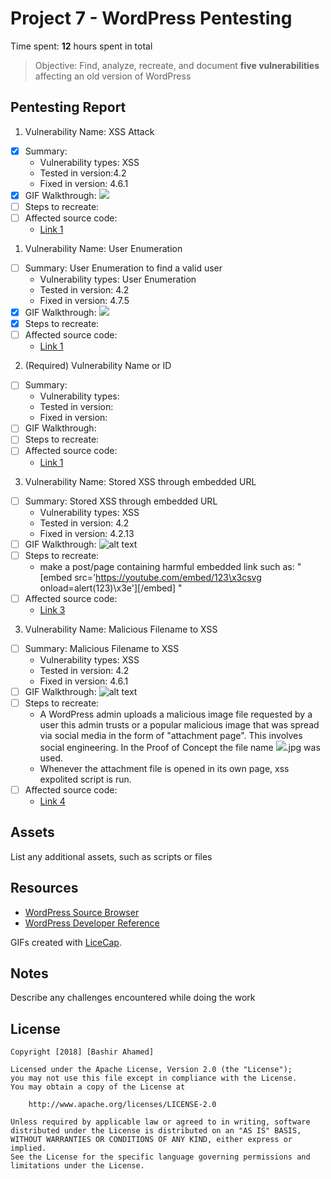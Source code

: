 # Project 7 - WordPress Pentesting

Time spent: **12** hours spent in total

> Objective: Find, analyze, recreate, and document **five vulnerabilities** affecting an old version of WordPress

## Pentesting Report

1. Vulnerability Name: XSS Attack
  - [X] Summary: 
    - Vulnerability types: XSS
    - Tested in version:4.2
    - Fixed in version: 4.6.1
  - [X] GIF Walkthrough:
  ![](https://github.com/ahamedbashir/WebSecurityCodepath/blob/master/Week07/01.%20XSS.gif)
  - [ ] Steps to recreate: 
  - [ ] Affected source code:
    - [Link 1](https://core.trac.wordpress.org/browser/tags/version/src/source_file.php)
1. Vulnerability Name: User Enumeration
  - [ ] Summary: User Enumeration to find a valid user
    - Vulnerability types: User Enumeration
    - Tested in version: 4.2
    - Fixed in version: 4.7.5
  - [X] GIF Walkthrough: 
  ![](https://github.com/ahamedbashir/WebSecurityCodepath/blob/master/Week07/02.%20User%20Enumeration.gif)
  - [X] Steps to recreate: 
  - [ ] Affected source code:
    - [Link 1](https://core.trac.wordpress.org/browser/tags/version/src/source_file.php)
2. (Required) Vulnerability Name or ID
  - [ ] Summary: 
    - Vulnerability types:
    - Tested in version:
    - Fixed in version: 
  - [ ] GIF Walkthrough: 
  - [ ] Steps to recreate: 
  - [ ] Affected source code:
    - [Link 1](https://core.trac.wordpress.org/browser/tags/version/src/source_file.php)
3. Vulnerability Name: Stored XSS through embedded URL
  - [ ] Summary: Stored XSS through embedded URL
    - Vulnerability types: XSS
    - Tested in version: 4.2
    - Fixed in version: 4.2.13
  - [ ] GIF Walkthrough: 
  ![alt text](https://github.com/ahamedbashir/WebSecurityCodepath/blob/master/Week07/3.XSS%20embedded%20.gif)
  - [ ] Steps to recreate: 
    - make a post/page containing harmful embedded link such as: " [embed src='https://youtube.com/embed/123\x3csvg onload=alert(123)\x3e'][/embed] "
  - [ ] Affected source code:
    - [Link 3](https://github.com/WordPress/WordPress/commit/419c8d97ce8df7d5004ee0b566bc5e095f0a6ca8)
    
 3. Vulnerability Name: Malicious Filename to XSS
  - [ ] Summary: Malicious Filename to XSS
    - Vulnerability types: XSS
    - Tested in version: 4.2
    - Fixed in version: 4.6.1
  - [ ] GIF Walkthrough: 
  ![alt text](https://github.com/ahamedbashir/WebSecurityCodepath/blob/master/Week07/3.XSS%20embedded%20.gif)
  - [ ] Steps to recreate: 
    - A WordPress admin uploads a malicious image file requested by a user this admin trusts or a popular malicious image that was spread via social media in the form of "attachment page". This involves social engineering. In the Proof of Concept the file name <img src=a onerror=alert(document.cookie)>.jpg was used. 
    - Whenever the attachment file is opened in its own page, xss expolited script is run.
  - [ ] Affected source code:
    - [Link 4](https://github.com/WordPress/WordPress/commit/c9e60dab176635d4bfaaf431c0ea891e4726d6e0)

## Assets

List any additional assets, such as scripts or files

## Resources

- [WordPress Source Browser](https://core.trac.wordpress.org/browser/)
- [WordPress Developer Reference](https://developer.wordpress.org/reference/)

GIFs created with [LiceCap](http://www.cockos.com/licecap/).

## Notes

Describe any challenges encountered while doing the work

## License

    Copyright [2018] [Bashir Ahamed]

    Licensed under the Apache License, Version 2.0 (the "License");
    you may not use this file except in compliance with the License.
    You may obtain a copy of the License at

        http://www.apache.org/licenses/LICENSE-2.0

    Unless required by applicable law or agreed to in writing, software
    distributed under the License is distributed on an "AS IS" BASIS,
    WITHOUT WARRANTIES OR CONDITIONS OF ANY KIND, either express or implied.
    See the License for the specific language governing permissions and
    limitations under the License.
